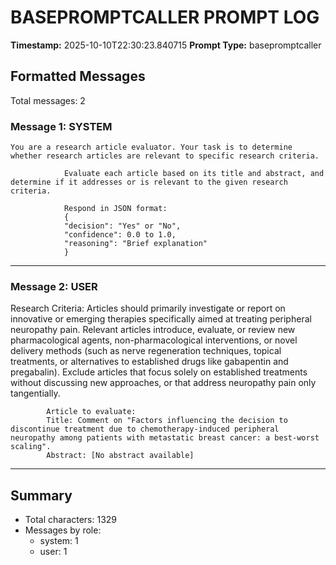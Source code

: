 # BASEPROMPTCALLER PROMPT LOG
**Timestamp:** 2025-10-10T22:30:23.840715
**Prompt Type:** basepromptcaller

## Formatted Messages
Total messages: 2

### Message 1: SYSTEM

```
You are a research article evaluator. Your task is to determine whether research articles are relevant to specific research criteria.

            Evaluate each article based on its title and abstract, and determine if it addresses or is relevant to the given research criteria.

            Respond in JSON format:
            {
            "decision": "Yes" or "No",
            "confidence": 0.0 to 1.0,
            "reasoning": "Brief explanation"
            }
```

---

### Message 2: USER

Research Criteria: Articles should primarily investigate or report on innovative or emerging therapies specifically aimed at treating peripheral neuropathy pain. Relevant articles introduce, evaluate, or review new pharmacological agents, non-pharmacological interventions, or novel delivery methods (such as nerve regeneration techniques, topical treatments, or alternatives to established drugs like gabapentin and pregabalin). Exclude articles that focus solely on established treatments without discussing new approaches, or that address neuropathy pain only tangentially.

            Article to evaluate:
            Title: Comment on "Factors influencing the decision to discontinue treatment due to chemotherapy-induced peripheral neuropathy among patients with metastatic breast cancer: a best-worst scaling".
            Abstract: [No abstract available]

---

## Summary
- Total characters: 1329
- Messages by role:
  - system: 1
  - user: 1